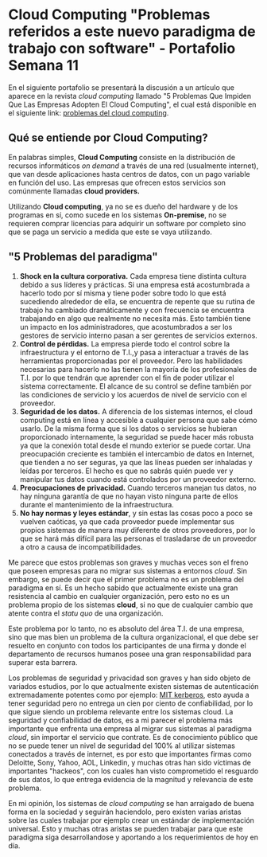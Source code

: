 # Cloud Computing "Problemas referidos a este nuevo paradigma de trabajo con software" - Portafolio Semana 11

En el siguiente portafolio se presentará la discusión a un artículo que aparece en la revista *cloud computing* llamado "5 Problemas Que Impiden Que Las Empresas Adopten El Cloud Computing", el cual está disponible en el siguiente link: [problemas del cloud computing](https://www.revistacloudcomputing.com/2012/11/5-problemas-que-impiden-que-las-empresas-adopten-el-cloud-computing/).

## Qué se entiende por Cloud Computing?

En palabras simples, **Cloud Computing** consiste en la distribución de recursos informáticos *on demand* a través de una red (usualmente internet), que van desde aplicaciones hasta centros de datos, con un pago variable en función del uso. Las empresas que ofrecen estos servicios son comúnmente llamadas **cloud providers.**
Utilizando **Cloud computing**, ya no se es dueño del hardware y de los programas en sí, como sucede en los sistemas **On-premise**, no se requieren comprar licencias para adquirir un software por completo sino que se paga un servicio a medida que este se vaya utilizando.

## "5 Problemas del paradigma"

1. **Shock en la cultura corporativa.** Cada empresa tiene distinta cultura debido a sus líderes y prácticas. Si una empresa está acostumbrada a hacerlo todo por sí misma y tiene poder sobre todo lo que está sucediendo alrededor de ella, se encuentra de repente que su rutina de trabajo ha cambiado dramáticamente y con frecuencia se encuentra trabajando en algo que realmente no necesita más. Esto también tiene un impacto en los administradores, que acostumbrados a ser los gestores de servicio interno pasan a ser gerentes de servicios externos.
2. **Control de pérdidas.** La empresa pierde todo el control sobre la infraestructura y el entorno de T.I.,y pasa a interactuar a través de las herramientas proporcionadas por el proveedor. Pero las habilidades necesarias para hacerlo no las tienen la mayoría de los profesionales de T.I. por lo que tendrán que aprender con el fin de poder utilizar el sistema correctamente. El alcance de su control se define también por las condiciones de servicio y los acuerdos de nivel de servicio con el proveedor.
3. **Seguridad de los datos.** A diferencia de los sistemas internos, el cloud computing está en línea y accesible a cualquier persona que sabe cómo usarlo. De la misma forma que si los datos o servicios se hubieran proporcionado internamente, la seguridad se puede hacer más robusta ya que la conexión total desde el mundo exterior se puede cortar. Una preocupación creciente es también el intercambio de datos en Internet, que tienden a no ser seguras, ya que las líneas pueden ser inhaladas y leídas por terceros. El hecho es que no sabrás quién puede ver y manipular tus datos cuando está controlados por un proveedor externo.
4. **Preocupaciones de privacidad.** Cuando terceros manejan tus datos, no hay ninguna garantía de que no hayan visto ninguna parte de ellos durante el mantenimiento de la infraestructura.
5. **No hay normas y leyes estándar**, y sin estas las cosas poco a poco se vuelven caóticas, ya que cada proveedor puede implementar sus propios sistemas de manera muy diferente de otros proveedores, por lo que se hará más difícil para las personas el trasladarse de un proveedor a otro a causa de incompatibilidades.

Me parece que estos problemas son graves y muchas veces son el freno que poseen empresas para no migrar sus sistemas a entornos *cloud*. Sin embargo, se puede decir que el primer problema no es un problema del paradigma en sí. Es un hecho sabido que actualmente existe una gran resistencia al cambio en cualquier organización, pero esto no es un problema propio de los sistemas **cloud**, si no que de cualquier cambio que atente contra el *statu quo* de una organización.

Este problema por lo tanto, no es absoluto del área T.I. de una empresa, sino que mas bien un problema de la cultura organizacional, el que debe ser resuelto en conjunto con todos los participantes de una firma y donde el departamento de recursos humanos posee una gran responsabilidad para superar esta barrera.

Los problemas de seguridad y privacidad son graves y han sido objeto de variados estudios, por lo que actualmente existen sistemas de autenticación extremadamente potentes como por ejemplo: [MIT kerberos](https://web.mit.edu/kerberos/), esto ayuda a tener seguridad pero no entrega un cien por ciento de confiabilidad, por lo que sigue siendo un problema relevante entre los sistemas cloud. La seguridad y confiabilidad de datos, es a mi parecer el problema más importante que enfrenta una empresa al migrar sus sistemas al paradigma *cloud*, sin importar el servicio que contrate. Es de conocimiento público que no se puede tener un nivel de seguridad del 100% al utilizar sistemas conectados a través de internet, es por esto que importantes firmas como Deloitte, Sony, Yahoo, AOL, Linkedin, y muchas otras han sido víctimas de importantes "hackeos", con los cuales han visto comprometido el resguardo de sus datos, lo que entrega evidencia de la magnitud y relevancia de este problema.

En mi opinión, los sistemas de *cloud computing* se han arraigado de buena forma en la sociedad y seguirán haciendolo, pero existen varias aristas sobre las cuales trabajar por ejemplo crear un estándar de implementación universal. Esto y muchas otras aristas se pueden trabajar para que este paradigma siga desarrollandose y aportando a los requerimientos de hoy en día.